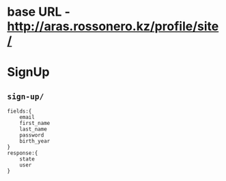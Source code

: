 # base URL - http://aras.rossonero.kz/profile/site/

# SignUp 
## ``` sign-up/ ```
```
fields:{
    email
    first_name
    last_name
    password
    birth_year
}
response:{
    state
    user
}
```